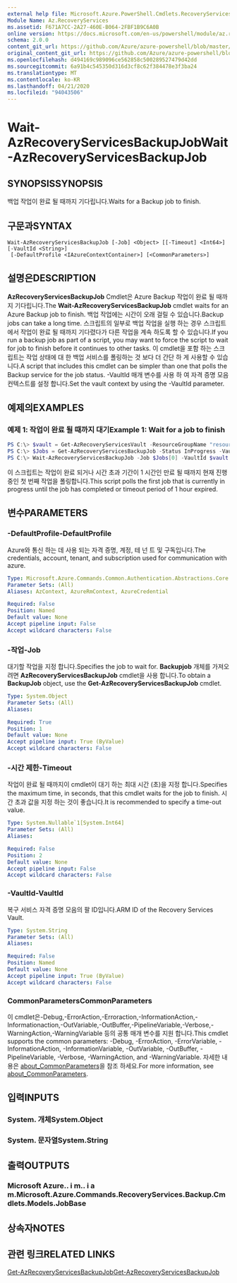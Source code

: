 ```yaml
---
external help file: Microsoft.Azure.PowerShell.Cmdlets.RecoveryServices.Backup.dll-Help.xml
Module Name: Az.RecoveryServices
ms.assetid: F671A7CC-2A27-460E-B064-2FBF1B9C6A0B
online version: https://docs.microsoft.com/en-us/powershell/module/az.recoveryservices/wait-azrecoveryservicesbackupjob
schema: 2.0.0
content_git_url: https://github.com/Azure/azure-powershell/blob/master/src/RecoveryServices/RecoveryServices/help/Wait-AzRecoveryServicesBackupJob.md
original_content_git_url: https://github.com/Azure/azure-powershell/blob/master/src/RecoveryServices/RecoveryServices/help/Wait-AzRecoveryServicesBackupJob.md
ms.openlocfilehash: d494169c989096ce562858c500289527479d42dd
ms.sourcegitcommit: 6a91b4c545350d316d3cf8c62f384478e3f3ba24
ms.translationtype: MT
ms.contentlocale: ko-KR
ms.lasthandoff: 04/21/2020
ms.locfileid: "94043506"
---
```

# <span data-ttu-id="dbffa-101">Wait-AzRecoveryServicesBackupJob</span><span class="sxs-lookup"><span data-stu-id="dbffa-101">Wait-AzRecoveryServicesBackupJob</span></span>

## <span data-ttu-id="dbffa-102">SYNOPSIS</span><span class="sxs-lookup"><span data-stu-id="dbffa-102">SYNOPSIS</span></span>

<span data-ttu-id="dbffa-103">백업 작업이 완료 될 때까지 기다립니다.</span><span class="sxs-lookup"><span data-stu-id="dbffa-103">Waits for a Backup job to finish.</span></span>

## <span data-ttu-id="dbffa-104">구문과</span><span class="sxs-lookup"><span data-stu-id="dbffa-104">SYNTAX</span></span>

```
Wait-AzRecoveryServicesBackupJob [-Job] <Object> [[-Timeout] <Int64>] [-VaultId <String>]
 [-DefaultProfile <IAzureContextContainer>] [<CommonParameters>]
```

## <span data-ttu-id="dbffa-105">설명은</span><span class="sxs-lookup"><span data-stu-id="dbffa-105">DESCRIPTION</span></span>

<span data-ttu-id="dbffa-106">**AzRecoveryServicesBackupJob** Cmdlet은 Azure Backup 작업이 완료 될 때까지 기다립니다.</span><span class="sxs-lookup"><span data-stu-id="dbffa-106">The **Wait-AzRecoveryServicesBackupJob** cmdlet waits for an Azure Backup job to finish.</span></span>
<span data-ttu-id="dbffa-107">백업 작업에는 시간이 오래 걸릴 수 있습니다.</span><span class="sxs-lookup"><span data-stu-id="dbffa-107">Backup jobs can take a long time.</span></span>
<span data-ttu-id="dbffa-108">스크립트의 일부로 백업 작업을 실행 하는 경우 스크립트에서 작업이 완료 될 때까지 기다렸다가 다른 작업을 계속 하도록 할 수 있습니다.</span><span class="sxs-lookup"><span data-stu-id="dbffa-108">If you run a backup job as part of a script, you may want to force the script to wait for job to finish before it continues to other tasks.</span></span>
<span data-ttu-id="dbffa-109">이 cmdlet을 포함 하는 스크립트는 작업 상태에 대 한 백업 서비스를 폴링하는 것 보다 더 간단 하 게 사용할 수 있습니다.</span><span class="sxs-lookup"><span data-stu-id="dbffa-109">A script that includes this cmdlet can be simpler than one that polls the Backup service for the job status.</span></span>
<span data-ttu-id="dbffa-110">-VaultId 매개 변수를 사용 하 여 자격 증명 모음 컨텍스트를 설정 합니다.</span><span class="sxs-lookup"><span data-stu-id="dbffa-110">Set the vault context by using the -VaultId parameter.</span></span>

## <span data-ttu-id="dbffa-111">예제의</span><span class="sxs-lookup"><span data-stu-id="dbffa-111">EXAMPLES</span></span>

### <span data-ttu-id="dbffa-112">예제 1: 작업이 완료 될 때까지 대기</span><span class="sxs-lookup"><span data-stu-id="dbffa-112">Example 1: Wait for a job to finish</span></span>

```powershell
PS C:\> $vault = Get-AzRecoveryServicesVault -ResourceGroupName "resourceGroup" -Name "vaultName"
PS C:\> $Jobs = Get-AzRecoveryServicesBackupJob -Status InProgress -VaultId $vault.ID
PS C:\> Wait-AzRecoveryServicesBackupJob -Job $Jobs[0] -VaultId $vault.ID -Timeout 3600
```

<span data-ttu-id="dbffa-113">이 스크립트는 작업이 완료 되거나 시간 초과 기간이 1 시간인 만료 될 때까지 현재 진행 중인 첫 번째 작업을 폴링합니다.</span><span class="sxs-lookup"><span data-stu-id="dbffa-113">This script polls the first job that is currently in progress until the job has completed or timeout period of 1 hour expired.</span></span>

## <span data-ttu-id="dbffa-114">변수</span><span class="sxs-lookup"><span data-stu-id="dbffa-114">PARAMETERS</span></span>

### <span data-ttu-id="dbffa-115">-DefaultProfile</span><span class="sxs-lookup"><span data-stu-id="dbffa-115">-DefaultProfile</span></span>

<span data-ttu-id="dbffa-116">Azure와 통신 하는 데 사용 되는 자격 증명, 계정, 테 넌 트 및 구독입니다.</span><span class="sxs-lookup"><span data-stu-id="dbffa-116">The credentials, account, tenant, and subscription used for communication with azure.</span></span>

```yaml
Type: Microsoft.Azure.Commands.Common.Authentication.Abstractions.Core.IAzureContextContainer
Parameter Sets: (All)
Aliases: AzContext, AzureRmContext, AzureCredential

Required: False
Position: Named
Default value: None
Accept pipeline input: False
Accept wildcard characters: False
```

### <span data-ttu-id="dbffa-117">-작업</span><span class="sxs-lookup"><span data-stu-id="dbffa-117">-Job</span></span>

<span data-ttu-id="dbffa-118">대기할 작업을 지정 합니다.</span><span class="sxs-lookup"><span data-stu-id="dbffa-118">Specifies the job to wait for.</span></span>
<span data-ttu-id="dbffa-119">**Backupjob** 개체를 가져오려면 **AzRecoveryServicesBackupJob** cmdlet을 사용 합니다.</span><span class="sxs-lookup"><span data-stu-id="dbffa-119">To obtain a **BackupJob** object, use the **Get-AzRecoveryServicesBackupJob** cmdlet.</span></span>

```yaml
Type: System.Object
Parameter Sets: (All)
Aliases:

Required: True
Position: 1
Default value: None
Accept pipeline input: True (ByValue)
Accept wildcard characters: False
```

### <span data-ttu-id="dbffa-120">-시간 제한</span><span class="sxs-lookup"><span data-stu-id="dbffa-120">-Timeout</span></span>

<span data-ttu-id="dbffa-121">작업이 완료 될 때까지이 cmdlet이 대기 하는 최대 시간 (초)을 지정 합니다.</span><span class="sxs-lookup"><span data-stu-id="dbffa-121">Specifies the maximum time, in seconds, that this cmdlet waits for the job to finish.</span></span>
<span data-ttu-id="dbffa-122">시간 초과 값을 지정 하는 것이 좋습니다.</span><span class="sxs-lookup"><span data-stu-id="dbffa-122">It is recommended to specify a time-out value.</span></span>

```yaml
Type: System.Nullable`1[System.Int64]
Parameter Sets: (All)
Aliases:

Required: False
Position: 2
Default value: None
Accept pipeline input: False
Accept wildcard characters: False
```

### <span data-ttu-id="dbffa-123">-VaultId</span><span class="sxs-lookup"><span data-stu-id="dbffa-123">-VaultId</span></span>

<span data-ttu-id="dbffa-124">복구 서비스 자격 증명 모음의 팔 ID입니다.</span><span class="sxs-lookup"><span data-stu-id="dbffa-124">ARM ID of the Recovery Services Vault.</span></span>

```yaml
Type: System.String
Parameter Sets: (All)
Aliases:

Required: False
Position: Named
Default value: None
Accept pipeline input: True (ByValue)
Accept wildcard characters: False
```

### <span data-ttu-id="dbffa-125">CommonParameters</span><span class="sxs-lookup"><span data-stu-id="dbffa-125">CommonParameters</span></span>
<span data-ttu-id="dbffa-126">이 cmdlet은-Debug,-ErrorAction,-Erroraction,-InformationAction,-Informationaction,-OutVariable,-OutBuffer,-PipelineVariable,-Verbose,-WarningAction,-WarningVariable 등의 공통 매개 변수를 지원 합니다.</span><span class="sxs-lookup"><span data-stu-id="dbffa-126">This cmdlet supports the common parameters: -Debug, -ErrorAction, -ErrorVariable, -InformationAction, -InformationVariable, -OutVariable, -OutBuffer, -PipelineVariable, -Verbose, -WarningAction, and -WarningVariable.</span></span> <span data-ttu-id="dbffa-127">자세한 내용은 [about_CommonParameters](http://go.microsoft.com/fwlink/?LinkID=113216)을 참조 하세요.</span><span class="sxs-lookup"><span data-stu-id="dbffa-127">For more information, see [about_CommonParameters](http://go.microsoft.com/fwlink/?LinkID=113216).</span></span>

## <span data-ttu-id="dbffa-128">입력</span><span class="sxs-lookup"><span data-stu-id="dbffa-128">INPUTS</span></span>

### <span data-ttu-id="dbffa-129">System. 개체</span><span class="sxs-lookup"><span data-stu-id="dbffa-129">System.Object</span></span>

### <span data-ttu-id="dbffa-130">System. 문자열</span><span class="sxs-lookup"><span data-stu-id="dbffa-130">System.String</span></span>

## <span data-ttu-id="dbffa-131">출력</span><span class="sxs-lookup"><span data-stu-id="dbffa-131">OUTPUTS</span></span>

### <span data-ttu-id="dbffa-132">Microsoft Azure.. i m.. i a m.</span><span class="sxs-lookup"><span data-stu-id="dbffa-132">Microsoft.Azure.Commands.RecoveryServices.Backup.Cmdlets.Models.JobBase</span></span>

## <span data-ttu-id="dbffa-133">상속자</span><span class="sxs-lookup"><span data-stu-id="dbffa-133">NOTES</span></span>

## <span data-ttu-id="dbffa-134">관련 링크</span><span class="sxs-lookup"><span data-stu-id="dbffa-134">RELATED LINKS</span></span>

[<span data-ttu-id="dbffa-135">Get-AzRecoveryServicesBackupJob</span><span class="sxs-lookup"><span data-stu-id="dbffa-135">Get-AzRecoveryServicesBackupJob</span></span>](./Get-AzRecoveryServicesBackupJob.md)

